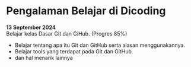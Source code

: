 # Pengalaman Belajar di Dicoding

**13 September 2024** <br>
Belajar kelas Dasar Git dan GiHub. (Progres 85%)
* Belajar tentang apa itu Git dan GitHub serta alasan menggunakannya.
* Belajar tools yang terdapat pada Git dan GitHub.
* dan hal menarik lainnya
